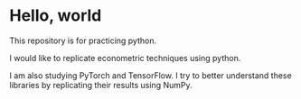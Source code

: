 # Hello, world

This repository is for practicing python.

I would like to replicate econometric techniques using python.

I am also studying PyTorch and TensorFlow. I try to better understand these libraries by replicating their results using NumPy.

